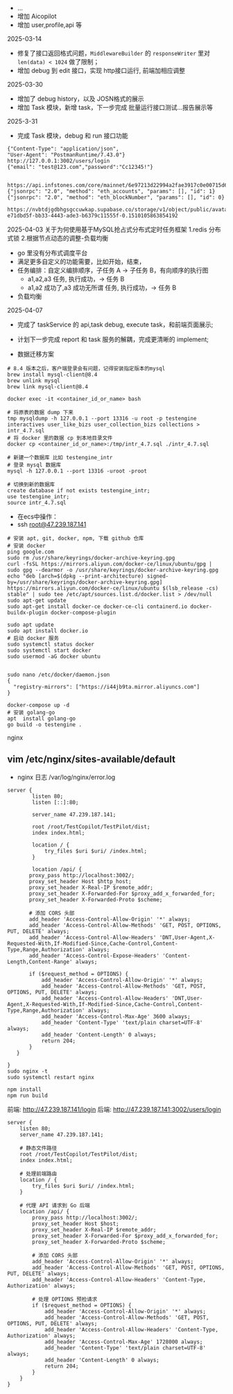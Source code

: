 - ...
- 增加 Aicopilot
- 增加 user,profile,api 等

2025-03-14

- 修复了接口返回格式问题，`MiddlewareBuilder` 的 `responseWriter` 里对 `len(data) < 1024` 做了限制；
- 增加 debug 到 edit 接口，实现 http接口运行, 前端加相应调整

2025-03-30

- 增加了 debug history，以及 JOSN格式的展示
- 增加 Task 模块，新增 task，下一步完成 批量运行接口测试...报告展示等

2025-3-31

- 完成 Task 模块，debug 和 run 接口功能

```shell
{"Content-Type": "application/json",
"User-Agent": "PostmanRuntime/7.43.0"}
http://127.0.0.1:3002/users/login
{"email": "test@123.com","password":"Cc12345!"}


https://api.infstones.com/core/mainnet/6e97213d22994a2fae3917c0e00715d6
{"jsonrpc": "2.0", "method": "eth_accounts", "params": [], "id": 1}
{"jsonrpc": "2.0", "method": "eth_blockNumber", "params": [], "id": 0}

```

```shell
https://nvbtdjgdbhgsgccuwkap.supabase.co/storage/v1/object/public/avatars//avatar-e71dbd5f-bb33-4443-ade3-b6379c11555f-0.1510105863854192
```

2025-04-03 关于为何使用基于MySQL抢占式分布式定时任务框架
1.redis 分布式锁
2.根据节点动态的调整-负载均衡

- go 里没有分布式调度平台
- 满足更多自定义的功能需要，比如开始，结束，
- 任务编排：自定义编排顺序，子任务 A -> 子任务 B，有向顺序的执行图
    - a1,a2,a3 任务, 执行成功，-> 任务 B
    - a1,a2 成功了,a3 成功无所谓 任务, 执行成功，-> 任务 B
- 负载均衡

2025-04-07

- 完成了 taskService 的 api,task debug, execute task，和前端页面展示;
- 计划下一步完成 report 和 task 服务的解耦，完成更清晰的 implement;


- 数据迁移方案

```shell
# 8.4 版本之后，客户端登录会有问题，记得安装指定版本的mysql
brew install mysql-client@8.4
brew unlink mysql
brew link mysql-client@8.4

docker exec -it <container_id_or_name> bash

# 将原表的数据 dump 下来
tmp mysqldump -h 127.0.0.1 --port 13316 -u root -p testengine interactives user_like_bizs user_collection_bizs collections > intr_4.7.sql
# 将 docker 里的数据 cp 到本地目录文件
docker cp <container_id_or_name>:/tmp/intr_4.7.sql ./intr_4.7.sql

# 新建一个数据库 比如 testengine_intr
# 登录 mysql 数据库
mysql -h 127.0.0.1 --port 13316 -uroot -proot

# 切换到新的数据库
create database if not exists testengine_intr;
use testengine_intr;
source intr_4.7.sql
```

- 在ecs中操作：
- ssh root@47.239.187.141

```shell
# 安装 apt, git, docker, npm, 下载 github 仓库
# 安装 docker 
ping google.com
sudo rm /usr/share/keyrings/docker-archive-keyring.gpg
curl -fsSL https://mirrors.aliyun.com/docker-ce/linux/ubuntu/gpg | sudo gpg --dearmor -o /usr/share/keyrings/docker-archive-keyring.gpg
echo "deb [arch=$(dpkg --print-architecture) signed-by=/usr/share/keyrings/docker-archive-keyring.gpg] https://mirrors.aliyun.com/docker-ce/linux/ubuntu $(lsb_release -cs) stable" | sudo tee /etc/apt/sources.list.d/docker.list > /dev/null
sudo apt-get update
sudo apt-get install docker-ce docker-ce-cli containerd.io docker-buildx-plugin docker-compose-plugin

sudo apt update
sudo apt install docker.io
# 启动 docker 服务
sudo systemctl status docker
sudo systemctl start docker
sudo usermod -aG docker ubuntu


sudo nano /etc/docker/daemon.json
{
  "registry-mirrors": ["https://i44jb9ta.mirror.aliyuncs.com"]
}

docker-compose up -d
# 安装 golang-go
apt  install golang-go
go build -o testengine .

```


nginx 

vim /etc/nginx/sites-available/default
- 
- nginx 日志
/var/log/nginx/error.log
```shell
server {
        listen 80;
        listen [::]:80;

        server_name 47.239.187.141;

        root /root/TestCopilot/TestPilot/dist;
        index index.html;

        location / {
            try_files $uri $uri/ /index.html;
        }

        location /api/ {
       proxy_pass http://localhost:3002/;
       proxy_set_header Host $http_host;
       proxy_set_header X-Real-IP $remote_addr;
       proxy_set_header X-Forwarded-For $proxy_add_x_forwarded_for;
       proxy_set_header X-Forwarded-Proto $scheme;

       # 添加 CORS 头部
       add_header 'Access-Control-Allow-Origin' '*' always;
       add_header 'Access-Control-Allow-Methods' 'GET, POST, OPTIONS, PUT, DELETE' always;
       add_header 'Access-Control-Allow-Headers' 'DNT,User-Agent,X-Requested-With,If-Modified-Since,Cache-Control,Content-Type,Range,Authorization' always;
       add_header 'Access-Control-Expose-Headers' 'Content-Length,Content-Range' always;

       if ($request_method = OPTIONS) {
           add_header 'Access-Control-Allow-Origin' '*' always;
           add_header 'Access-Control-Allow-Methods' 'GET, POST, OPTIONS, PUT, DELETE' always;
           add_header 'Access-Control-Allow-Headers' 'DNT,User-Agent,X-Requested-With,If-Modified-Since,Cache-Control,Content-Type,Range,Authorization' always;
           add_header 'Access-Control-Max-Age' 3600 always;
           add_header 'Content-Type' 'text/plain charset=UTF-8' always;
           add_header 'Content-Length' 0 always;
           return 204;
       }
   }

}
sudo nginx -t
sudo systemctl restart nginx

npm install
npm run build
```


前端: http://47.239.187.141/login
后端: http://47.239.187.141:3002/users/login


```shell
server {
    listen 80;
    server_name 47.239.187.141;
    
    # 静态文件路径
    root /root/TestCopilot/TestPilot/dist;
    index index.html;

    # 处理前端路由
    location / {
        try_files $uri $uri/ /index.html;
    }

    # 代理 API 请求到 Go 后端
    location /api/ {
        proxy_pass http://localhost:3002/;
        proxy_set_header Host $host;
        proxy_set_header X-Real-IP $remote_addr;
        proxy_set_header X-Forwarded-For $proxy_add_x_forwarded_for;
        proxy_set_header X-Forwarded-Proto $scheme;

        # 添加 CORS 头部
        add_header 'Access-Control-Allow-Origin' '*' always;
        add_header 'Access-Control-Allow-Methods' 'GET, POST, OPTIONS, PUT, DELETE' always;
        add_header 'Access-Control-Allow-Headers' 'Content-Type, Authorization' always;

        # 处理 OPTIONS 预检请求
        if ($request_method = OPTIONS) {
            add_header 'Access-Control-Allow-Origin' '*' always;
            add_header 'Access-Control-Allow-Methods' 'GET, POST, OPTIONS, PUT, DELETE' always;
            add_header 'Access-Control-Allow-Headers' 'Content-Type, Authorization' always;
            add_header 'Access-Control-Max-Age' 1728000 always;
            add_header 'Content-Type' 'text/plain charset=UTF-8' always;
            add_header 'Content-Length' 0 always;
            return 204;
        }
    }
}

```